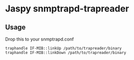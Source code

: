 # Jaspy snmptrapd-trapreader

## Usage

Drop this to your snmptrapd.conf

```
traphandle IF-MIB::linkUp /path/to/trapreader/binary
traphandle IF-MIB::linkDown /path/to/trapreader/binary
```